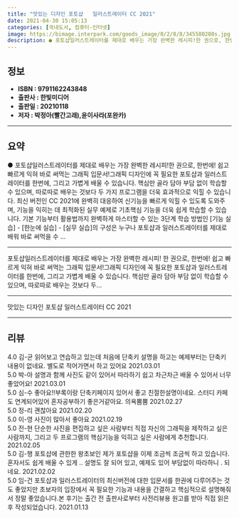 ```yaml
---
title: "맛있는 디자인 포토샵   일러스트레이터 CC 2021"
date: 2021-04-30 15:05:13
categories: [국내도서, 컴퓨터-인터넷]
image: https://bimage.interpark.com/goods_image/0/2/8/8/345580288s.jpg
description: ● 포토샵일러스트레이터를 제대로 배우는 가장 완벽한 레시피!한 권으로, 한번에! 쉽고 빠르게 익혀 바로 써먹는 그래픽 입문서!그래픽 디자인에 꼭 필요한 포토샵과 일러스트레이터를 한번에, 그리고 가볍게 배울 수 있습니다. 핵심만 골라 담아 부담 없이 학습할 수 있으며, 따로따로 배우는
---
```


## **정보**

- **ISBN : 9791162243848**
- **출판사 : 한빛미디어**
- **출판일 : 20210118**
- **저자 : 박정아(빨간고래),윤이사라(포완카)**

------



## **요약**

●  포토샵일러스트레이터를 제대로 배우는 가장 완벽한 레시피!한 권으로, 한번에! 쉽고 빠르게 익혀 바로 써먹는 그래픽 입문서!그래픽 디자인에 꼭 필요한 포토샵과 일러스트레이터를 한번에, 그리고 가볍게 배울 수 있습니다. 핵심만 골라 담아 부담 없이 학습할 수 있으며, 따로따로 배우는 것보다 두 가지 프로그램을 더욱 효과적으로 익힐 수 있습니다. 최신 버전인 CC 2021에 완벽히 대응하여 신기능을 빠르게 익힐 수 있도록 도와주며, 기능을 익히는 데 최적화된 실무 예제로 기초핵심 기능을 더욱 쉽게 학습할 수 있습니다. 기본 기능부터 활용법까지 완벽하게 마스터할 수 있는 3단계 학습 방법인 [기능 실습] - [한눈에 실습] - [실무 실습]의 구성은 누구나 포토샵과 일러스트레이터를 제대로 배워 바로 써먹을 수 ...

------

포토샵일러스트레이터를 제대로 배우는 가장 완벽한 레시피!
한 권으로, 한번에! 쉽고 빠르게 익혀 바로 써먹는 그래픽 입문서!그래픽 디자인에 꼭 필요한 포토샵과 일러스트레이터를 한번에, 그리고 가볍게 배울 수 있습니다. 핵심만 골라 담아 부담 없이 학습할 수 있으며, 따로따로 배우는 것보다 두... 

------


맛있는 디자인 포토샵   일러스트레이터 CC 2021 

------


## **리뷰** 

4.0 김-균 읽어보고 연습하고 있는데 처음에 단축키 설명을 하고는 예제부터는 단축키 내용이 없네요.
별도로 적어가면서 하고 있어요 2021.03.01 <br/>5.0 박-아 설명과 함께 사진도 같이 있어서 따라하기 쉽고 차근차근 배울 수 있어서 너무 좋았어요! 2021.03.01 <br/>5.0 심-수 좋아요!!부록이랑 단축키페이지 있어서 좋고 친절한설명이네요. 스터디 카페도 연계되어있어 혼자공부하기 좋은거같아요. 의욕뿜뿜 2021.02.27 <br/>5.0 정-리 괜찮아요 2021.02.20 <br/>5.0 이-영 사진이 많아서 좋아요 2021.02.19 <br/>5.0 전-현 단순한 사진을 편집하고 싶은 사람부터 직접 자신의 그래픽을 제작하고 싶은 사람까지, 그리고 두 프로그램의 핵심기능을 익히고 싶은 사람에게 추천합니다. 2021.02.05 <br/>5.0 김-행 포토샵에 관한한 왕초보인 제가 포토샵을 이제 조금씩 조금씩 하고 있습니다. 혼자서도 쉽게 배울 수 있게 .. 설명도 잘 되어 있고, 예제도 있어 부담없이 따라하니 . 되네요. 2021.02.02 <br/>5.0 임-건 포토샵과 일러스트레이터의 최신버전에 대한 입문서를 한권에 다루어주는 것도 좋았지만 초보자의 입장에서 꼭 필요한 기능과 내용을 간결하고 핵심적으로 설명해줘서 정말 좋았습니다.본 후기는 출간 전 출판사로부터 사전리뷰용 원고를 받아 직접 읽은 후 작성되었습니다. 2021.01.13 <br/>